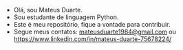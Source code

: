 - Olá, sou Mateus Duarte.
- Sou estudante de linguagem Python.
- Este é meu repositório, fique a vontade para contribuir.
- Segue meus contatos: mateusduarte1984@gmail.com ou https://www.linkedin.com/in/mateus-duarte-75678224/
  
  

<!---
mateusduarte-max/mateusduarte-max is a ✨ special ✨ repository because its `README.md` (this file) appears on your GitHub profile.
You can click the Preview link to take a look at your changes.
--->
